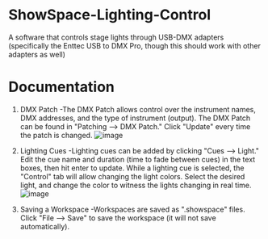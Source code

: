 # ShowSpace-Lighting-Control
A software that controls stage lights through USB-DMX adapters (specifically the Enttec USB to DMX Pro, though this should work with other adapters as well)

# Documentation
1. DMX Patch
   -The DMX Patch allows control over the instrument names, DMX addresses, and the type of instrument (output). The DMX Patch can be found in "Patching --> DMX Patch." Click "Update" every time the patch is changed.
   ![image](https://github.com/user-attachments/assets/8a34caa3-3f2c-431f-bb60-849ed0009f96)

2. Lighting Cues
   -Lighting cues can be added by clicking "Cues --> Light." Edit the cue name and duration (time to fade between cues) in the text boxes, then hit enter to update. While a lighting cue is selected, the "Control" tab will allow changing the light colors. Select the desired light, and change the color to witness the lights changing in real time.
   ![image](https://github.com/user-attachments/assets/9e9c2a89-a4a7-4734-9e7b-af6bac3e1a3f)

3. Saving a Workspace
   -Workspaces are saved as ".showspace" files. Click "File --> Save" to save the workspace (it will not save automatically).
